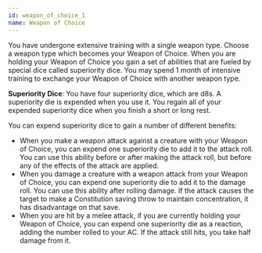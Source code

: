 ```yaml
---
id: weapon_of_choice_1
name: Weapon of Choice
---
```

You have undergone extensive training with a single weapon type. Choose a weapon type which becomes your Weapon of Choice. 
When you are holding your Weapon of Choice you gain a set of abilities that are fueled by special dice called superiority dice. 
You may spend 1 month of intensive training to exchange your Weapon of Choice with another weapon type.

__Superiority Dice__: You have four superiority dice, which are d8s. A superiority die is expended when you use it. 
You regain all of your expended superiority dice when you finish a short or long rest. 

You can expend superiority dice to gain a number of different benefits:

* When you make a weapon attack against a creature with your Weapon of Choice, you can expend one superiority die to add 
it to the attack roll. You can use this ability before or after making the attack roll, but before any of the effects of 
the attack are applied.
* When you damage a creature with a weapon attack from your Weapon of Choice, you can expend one superiority die to add 
it to the damage roll. You can use this ability after rolling damage. If the attack causes the target to make a Constitution 
saving throw to maintain concentration, it has disadvantage on that save.
* When you are hit by a melee attack, if you are currently holding your Weapon of Choice, you can expend one superiority 
die as a reaction, adding the number rolled to your AC. If the attack still hits, you take half damage from it.

